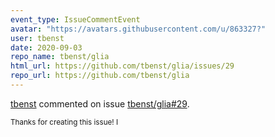 ```yaml
---
event_type: IssueCommentEvent
avatar: "https://avatars.githubusercontent.com/u/863327?"
user: tbenst
date: 2020-09-03
repo_name: tbenst/glia
html_url: https://github.com/tbenst/glia/issues/29
repo_url: https://github.com/tbenst/glia
---
```


<a href='https://github.com/tbenst' target='_blank'>tbenst</a> commented on issue <a href='https://github.com/tbenst/glia/issues/29' target='_blank'>tbenst/glia#29</a>.

<small>Thanks for creating this issue! I
